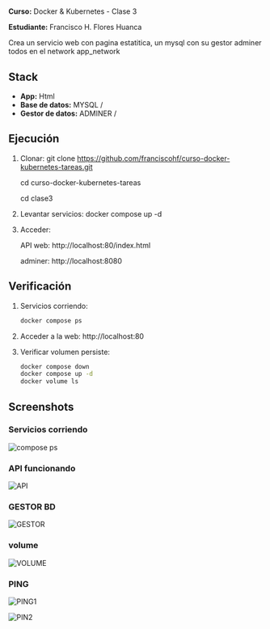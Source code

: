 # 

**Curso:** Docker & Kubernetes - Clase 3

**Estudiante:** Francisco H. Flores Huanca

Crea un servicio web con pagina estatitica, un mysql con su gestor adminer todos en el network app_network

## Stack

- **App:** Html
- **Base de datos:** MYSQL /
- **Gestor de datos:** ADMINER /

## Ejecución

1. Clonar:
   git clone https://github.com/franciscohf/curso-docker-kubernetes-tareas.git

   cd curso-docker-kubernetes-tareas

   cd clase3

2. Levantar servicios:
docker compose up -d

3. Acceder:

   API web: http://localhost:80/index.html

   adminer: http://localhost:8080


## Verificación

1. Servicios corriendo:
   ```bash
   docker compose ps
   ```

2. Acceder a la web: http://localhost:80

3. Verificar volumen persiste:
   ```bash
   docker compose down
   docker compose up -d
   docker volume ls  

## Screenshots

### Servicios corriendo
![compose ps](./screenshots/docker_ps.png)

### API funcionando
![API](./screenshots/api_web.png)

### GESTOR BD
![GESTOR](./screenshots/adminer.png)

### volume
![VOLUME](./screenshots/docker_volume.png)

### PING
![PING1](./screenshots/docker_ping_adminer_mysql.png)

![PIN2](./screenshots/docker_ping_web_mysql.png)